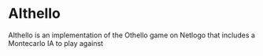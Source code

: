 # AIthello
AIthello is an implementation of the Othello game on Netlogo that includes a Montecarlo IA to play against
